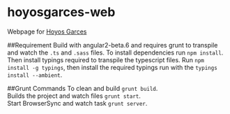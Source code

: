# hoyosgarces-web

Webpage for [Hoyos Garces](hoyosgarces.com)


##Requirement
Build with angular2-beta.6 and requires grunt to transpile and watch the `.ts` and `.sass` files. To install dependencies run `npm install`. <br />
Then install typings required to transpile the typescript files. Run `npm install -g typings`, then install the required typings run with the `typings install --ambient`.

##Grunt Commands
To clean and build `grunt build`. <br />
Builds the project and watch files `grunt start`. <br />
Start BrowserSync and watch task `grunt server`. <br />
